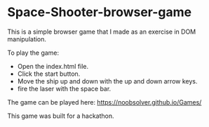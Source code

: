 # Space-Shooter-browser-game

This is a simple browser game that I made as an exercise in DOM manipulation.

To play the game:
  - Open the index.html file.
  - Click the start button.
  - Move the ship up and down with the up and down arrow keys.
  - fire the laser with the space bar.
  
  The game can be played here: 
https://noobsolver.github.io/Games/

This game was built for a hackathon.

